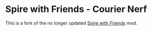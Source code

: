 # Spire with Friends - Courier Nerf

This is a fork of the no longer updated [Spire with Friends](https://github.com/Tempus/Spire-with-Friends) mod.
